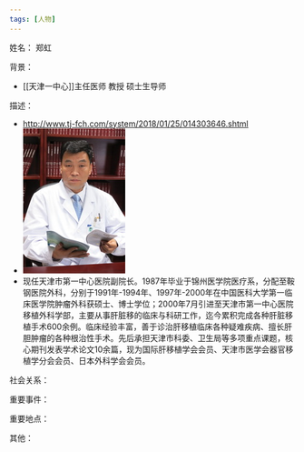 ```yaml
---
tags: [人物]
---
```


姓名：
郑虹

背景：
- [[天津一中心]]主任医师 教授 硕士生导师

描述：
- http://www.tj-fch.com/system/2018/01/25/014303646.shtml
- ![郑虹](assets/11192299_246178.jpg)
- 现任天津市第一中心医院副院长。1987年毕业于锦州医学院医疗系，分配至鞍钢医院外科，分别于1991年-1994年、1997年-2000年在中国医科大学第一临床医学院肿瘤外科获硕士、博士学位；2000年7月引进至天津市第一中心医院移植外科学部，主要从事肝脏移的临床与科研工作，迄今累积完成各种肝脏移植手术600余例。临床经验丰富，善于诊治肝移植临床各种疑难疾病、擅长肝胆肿瘤的各种根治性手术。先后承担天津市科委、卫生局等多项重点课题，核心期刊发表学术论文10余篇，现为国际肝移植学会会员、天津市医学会器官移植学分会会员、日本外科学会会员。

社会关系：

重要事件：

重要地点：

其他：
